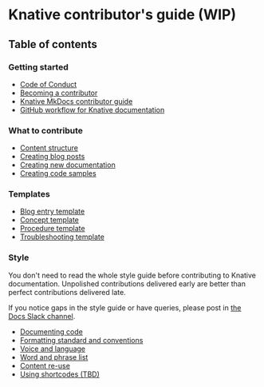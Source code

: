 # Knative contributor's guide (WIP)

## Table of contents


### Getting started

- [Code of Conduct](https://knative.dev/community/contributing/code-of-conduct)
- [Becoming a contributor](becoming-a-contributor.md)
- [Knative MkDocs contributor guide](mkdocs-contributor-guide.md)
- [GitHub workflow for Knative documentation](github.md)


### What to contribute

- [Content structure](structure.md)
- [Creating blog posts](creating-blog-posts.md)
- [Creating new documentation](creating-new-docs.md)
- [Creating code samples](code-samples.md)


### Templates

- [Blog entry template](templates/template-blog-entry.md)
- [Concept template](templates/template-concept.md)
- [Procedure template](templates/template-procedure.md)
- [Troubleshooting template](templates/template-troubleshooting.md)


### Style

You don't need to read the whole style guide before contributing to Knative documentation.
Unpolished contributions delivered early are better than perfect contributions delivered late.

If you notice gaps in the style guide or have queries, please post in [the Docs Slack channel](https://knative.slack.com/archives/C9CV04DNJ).

- [Documenting code](style-guide/documenting-code.md)
- [Formatting standard and conventions](style-guide/style-and-formatting.md)
- [Voice and language](style-guide/voice-and-language.md)
- [Word and phrase list](style-guide/word-and-phrase-list.md)
- [Content re-use](https://github.com/knative/docs/tree/main/docs/snippets)
- [Using shortcodes (TBD)]()
